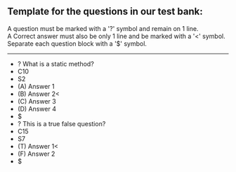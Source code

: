 ## Template for the questions in our test bank:    
A question must be marked with a '?' symbol and remain on 1 line.  
A Correct answer must also be only 1 line and be marked with a '<' symbol.  
Separate each question block with a '$' symbol.  
***
* ? What is a static method?  
* C10
* S2
* (A) Answer 1  
* (B) Answer 2<  
* (C) Answer 3  
* (D) Answer 4  
* $  
* ? This is a true false question?  
* C15
* S7
* (T) Answer 1<  
* (F) Answer 2  
* $  
